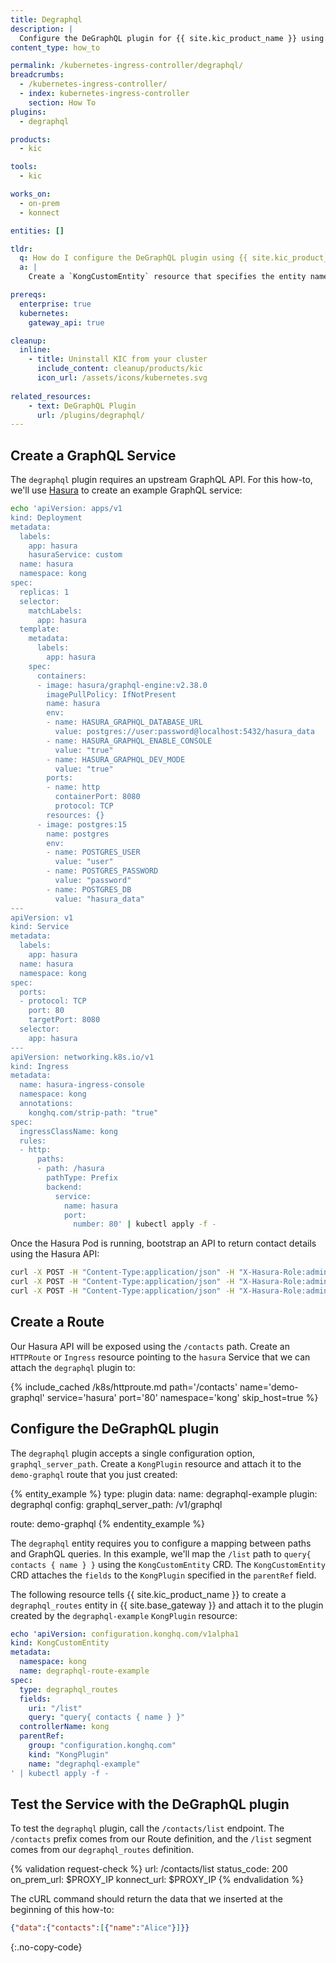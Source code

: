 ```yaml
---
title: Degraphql
description: |
  Configure the DeGraphQL plugin for {{ site.kic_product_name }} using KongCustomEntity.
content_type: how_to

permalink: /kubernetes-ingress-controller/degraphql/
breadcrumbs:
  - /kubernetes-ingress-controller/
  - index: kubernetes-ingress-controller
    section: How To
plugins:
  - degraphql

products:
  - kic

tools:
  - kic

works_on:
  - on-prem
  - konnect

entities: []

tldr:
  q: How do I configure the DeGraphQL plugin using {{ site.kic_product_name }}?
  a: |
    Create a `KongCustomEntity` resource that specifies the entity name in `spec.type` and any required properties under `spec.fields`.

prereqs:
  enterprise: true
  kubernetes:
    gateway_api: true

cleanup:
  inline:
    - title: Uninstall KIC from your cluster
      include_content: cleanup/products/kic
      icon_url: /assets/icons/kubernetes.svg
      
related_resources:
    - text: DeGraphQL Plugin
      url: /plugins/degraphql/
---
```


## Create a GraphQL Service

The `degraphql` plugin requires an upstream GraphQL API. For this how-to, we'll use [Hasura](https://hasura.io/) to create an example GraphQL service:

```bash
echo 'apiVersion: apps/v1
kind: Deployment
metadata:
  labels:
    app: hasura
    hasuraService: custom
  name: hasura
  namespace: kong
spec:
  replicas: 1
  selector:
    matchLabels:
      app: hasura
  template:
    metadata:
      labels:
        app: hasura
    spec:
      containers:
      - image: hasura/graphql-engine:v2.38.0
        imagePullPolicy: IfNotPresent
        name: hasura
        env:
        - name: HASURA_GRAPHQL_DATABASE_URL
          value: postgres://user:password@localhost:5432/hasura_data
        - name: HASURA_GRAPHQL_ENABLE_CONSOLE
          value: "true"
        - name: HASURA_GRAPHQL_DEV_MODE
          value: "true"
        ports:
        - name: http
          containerPort: 8080
          protocol: TCP
        resources: {}
      - image: postgres:15
        name: postgres
        env:
        - name: POSTGRES_USER
          value: "user"
        - name: POSTGRES_PASSWORD
          value: "password"
        - name: POSTGRES_DB
          value: "hasura_data"
---
apiVersion: v1
kind: Service
metadata:
  labels:
    app: hasura
  name: hasura
  namespace: kong
spec:
  ports:
  - protocol: TCP
    port: 80
    targetPort: 8080
  selector:
    app: hasura
---
apiVersion: networking.k8s.io/v1
kind: Ingress
metadata:
  name: hasura-ingress-console
  namespace: kong
  annotations:
    konghq.com/strip-path: "true"
spec:
  ingressClassName: kong
  rules:
  - http:
      paths:
      - path: /hasura
        pathType: Prefix
        backend:
          service:
            name: hasura
            port:
              number: 80' | kubectl apply -f -
```

Once the Hasura Pod is running, bootstrap an API to return contact details using the Hasura API:

```bash
curl -X POST -H "Content-Type:application/json" -H "X-Hasura-Role:admin" http://${PROXY_IP}/hasura/v2/query -d '{"type": "run_sql","args": {"sql": "CREATE TABLE contacts(id serial NOT NULL, name text NOT NULL, phone text NOT NULL, PRIMARY KEY(id));"}}'
curl -X POST -H "Content-Type:application/json" -H "X-Hasura-Role:admin" http://${PROXY_IP}/hasura/v2/query -d $'{"type": "run_sql","args": {"sql": "INSERT INTO contacts (name, phone) VALUES (\'Alice\',\'0123456789\');"}}'
curl -X POST -H "Content-Type:application/json" -H "X-Hasura-Role:admin" http://${PROXY_IP}/hasura/v1/metadata -d '{"type": "pg_track_table","args": {"schema": "public","name": "contacts"}}'
```

## Create a Route

Our Hasura API will be exposed using the `/contacts` path. Create an `HTTPRoute` or `Ingress` resource pointing to the `hasura` Service that we can attach the `degraphql` plugin to:

{% include_cached /k8s/httproute.md path='/contacts' name='demo-graphql' service='hasura' port='80' namespace='kong' skip_host=true %}

## Configure the DeGraphQL plugin

The `degraphql` plugin accepts a single configuration option, `graphql_server_path`. Create a `KongPlugin` resource and attach it to the `demo-graphql` route that you just created:

{% entity_example %}
type: plugin
data:
  name: degraphql-example
  plugin: degraphql
  config:
    graphql_server_path: /v1/graphql

  route: demo-graphql
{% endentity_example %}

The `degraphql` entity requires you to configure a mapping between paths and GraphQL queries. In this example, we'll map the `/list` path to `query{ contacts { name } }` using the `KongCustomEntity` CRD. The `KongCustomEntity` CRD attaches the `fields` to the `KongPlugin` specified in the `parentRef` field.

The following resource tells {{ site.kic_product_name }} to create a `degraphql_routes` entity in {{ site.base_gateway }} and attach it to the plugin created by the `degraphql-example` `KongPlugin` resource:

```yaml
echo 'apiVersion: configuration.konghq.com/v1alpha1
kind: KongCustomEntity
metadata:
  namespace: kong
  name: degraphql-route-example
spec:
  type: degraphql_routes
  fields:
    uri: "/list"
    query: "query{ contacts { name } }"
  controllerName: kong
  parentRef:
    group: "configuration.konghq.com"
    kind: "KongPlugin"
    name: "degraphql-example"
' | kubectl apply -f -
```

## Test the Service with the DeGraphQL plugin

To test the `degraphql` plugin, call the `/contacts/list` endpoint. The `/contacts` prefix comes from our Route definition, and the `/list` segment comes from our `degraphql_routes` definition.

{% validation request-check %}
url: /contacts/list
status_code: 200
on_prem_url: $PROXY_IP
konnect_url: $PROXY_IP
{% endvalidation %}

The cURL command should return the data that we inserted at the beginning of this how-to:

```json
{"data":{"contacts":[{"name":"Alice"}]}}
```
{:.no-copy-code}